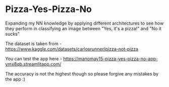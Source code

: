 # Pizza-Yes-Pizza-No

Expanding my NN knowledge by applying different architectures to see how they perform in classifying an image between "Yes, it's a pizza!" and "No it sucks"

The dataset is taken from - https://www.kaggle.com/datasets/carlosrunner/pizza-not-pizza


You can test the app here - https://manomay15-pizza-yes-pizza-no-app-ymx8qb.streamlitapp.com/

The accuracy is not the highest though so please forgive any mistakes by the app :)
